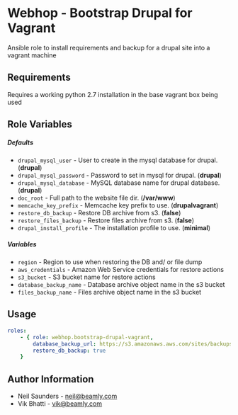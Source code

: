Webhop - Bootstrap Drupal for Vagrant
======================================

Ansible role to install requirements and backup for a drupal site into a vagrant machine


## Requirements

Requires a working python 2.7 installation in the base vagrant box being used


## Role Variables

##### Defaults

- `drupal_mysql_user` - User to create in the mysql database for drupal. (**drupal**)
- `drupal_mysql_password` - Password to set in mysql for drupal. (**drupal**)
- `drupal_mysql_database` - MySQL database name for drupal database. (**drupal**)
- `doc_root` -  Full path to the website file dir. (**/var/www**)
- `memcache_key_prefix` - Memcache key prefix to use. (**drupalvagrant**)
- `restore_db_backup` - Restore DB archive from s3. (**false**)
- `restore_files_backup` - Restore files archive from s3. (**false**)
- `drupal_install_profile` - The installation profile to use. (**minimal**)


##### Variables

- `region` - Region to use when restoring the DB and/ or file dump
- `aws_credentials` - Amazon Web Service credentials for restore actions
- `s3_bucket` - S3 bucket name for restore actions
- `database_backup_name` - Database archive object name in the s3 bucket
- `files_backup_name` - Files archive object name in the s3 bucket


Usage
-----

```yaml
roles:
    - { role: webhop.bootstrap-drupal-vagrant,
        database_backup_url: https://s3.amazonaws.aws.com/sites/backups/mysite.zip,
        restore_db_backup: true
    }
```

Author Information
------------------

* Neil Saunders - neil@beamly.com
* Vik Bhatti - vik@beamly.com
